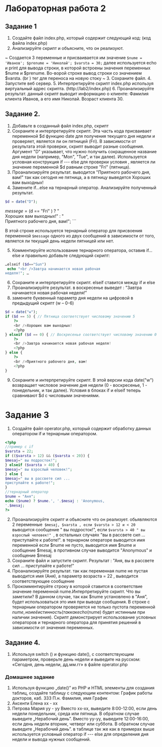 # Лабораторная работа 2
## Задание 1
1. Создайте файл index.php, который содержит
следующий код: (код файла index.php)
2. Анализируйте скрипт и объясните, что он реализуют.

~ Создается 3 переменные и присваивается им значение ```$nume = 'Иванов'; $prenume = 'Николай'; $varsta = 30;``` далее используется echo и print для вывода строки, в которой встроены значения переменных $nume и $prenume. Во-ворой строке вывод строки со значением $varsta. (br ) тег для переноса на новую стоку ~
3. Сохраните файл.
4. Запустите веб сервер.
5. Интерпретируйте скрипт index.php используя виртуальный адрес скрипта. (http://lab2/index.php)
6. Проанализируйте результат.
данный скрипт выводит информацию о клиенте:
Фамилия клиента Иванов, а его имя Николай.
Возраст клиента 30.

## Задание 2.
1. Добавьте в созданный файл index.php, скрипт
2. Сохраните и интерпретируйте скрипт.
Эта часть кода присваивает переменной $d функцию date для получения текущего дня недели и проверяет, является ли он пятницей (Fri). В зависимости от результата этой проверки, скрипт выводит разные сообщения. Аргумент "D" указывает, что нужно получить сокращенное название дня недели (например, "Mon", "Tue", и так далее). Используется условная конструкция if --- else  для проверки условия , является ли значение переменной $d равным строке "Fri" (пятница).
3. Проанализируйте результат.
выводится "Приятного рабочего дня, вам!" так как сегодня не пятница, а в пятницу выведется Хороших вам выходных!
4. Замените if…else на тернарный оператор. Анализируйте полученный результат.
```php
$d = date("D");
```
$messege = ($d == "Fri" ) ? "<br />Хороших вам выходных!" : "<br />Приятного рабочего дня, вам!"; ```

В этой строке используется тернарный оператор для присвоения переменной ```$message``` одного из двух сообщений в зависимости от того, является ли текущий день недели пятницей или нет.

5. Комментируйте использование тернарного
оператора, оставив if…else и правильно
добавьте следующий скрипт:

```php
…elseif ($d=="Sun")
 echo "<br />Завтра начинается новая рабочая
неделя!"; …
```

6. Сохраните и интерпретируйте скрипт.
elseif ставится между if и else 
7. Проанализируйте результат.
в воскресенье выведет : "Завтра начинается новая рабочая неделя!"
8. замените буквенный параметр дня недели на цифровой в предыдущий скрипт (w – 0-6)

```php
$d = date("w");
if ($d == 5) { // Пятница соответствует числовому значению 5
    ?>
    <br />Хороших вам выходных!
    <?php
} elseif ($d == 0) { // Воскресенье соответствует числовому значению 0
    ?>
    <br />Завтра начинается новая рабочая неделя!
    <?php
} else {
    ?>
    <br />Приятного рабочего дня, вам!
    <?php
}
```
9. Сохраните и интерпретируйте скрипт.
В этой версии кода date("w") возвращает числовое значение дня недели (0 - воскресенье, 1 - понедельник, и так далее). Условия в блоках if и elseif теперь сравнивают $d с числовыми значениями.

# Задание 3
1. Создайте файл operator.php, который
содержит обработку данных оператором if и
тернарным оператором.
```php
<?php
//пример с if
$varsta = 22;
if (($varsta > 12) && ($varsta < 20)) {
$mesaj=" вы подросток!";
} elseif ($varsta > 40) {
$mesaj=" вы взрослый человек!";
} else {
$mesaj=" вы в рассвете сил ...
приступайте к работе!";
}
//тернарный оператор
$nume = "Аня";
echo ($nume) ? $nume.', '.$mesaj : 'Anonymous,
'.$mesaj;
?>
```
2. Проанализируйте скрипт и обьясните что он реализует.
обьявляются 2 переменные``` $mesaj, $varsta , если $varsta > 12 и < 20``` выводится сообщение " вы подросток!", если ```$varsta > 40 " вы взрослый человек!" ```, в остальных случаях "вы в рассвете сил ... приступайте к работе!". в тернарном операторе выводится имя переменной если $nume не пусто, выводится имя $nume и сообщение $mesaj, в противном случае выводится "Anonymous" и сообщение $mesaj
3. Сохраните файл и запустите скрипт.
Результат : "Аня, вы в рассвете сил ... приступайте к работе!"
4. Проанализируйте результат.
так как переменная nume не пустая выводится имя (Аня), а параметр возраста = 22 , выводится соответствующее сообщение 
5. Прокомментируйте строку в которой ставится в соответствие значение переменной nume.Интерпретируйте скрипт. Что вы заметили?
В данном случае, так как $nume установлено в "Аня", будет использоваться это имя при выводе сообщения.
В строке с тернарным оператором проверяется не только пустота переменной $nume, но и её истинность (так как echo ($nume) будет истинным при наличии значения).
Скрипт демонстрирует использование условных операторов и тернарного оператора для принятия решений в зависимости от значения переменных.


## Задание 4.
1. Используя switch () и функцию date(), с соответствующим параметром, проверьте день недели и выведите на русском: «Сегодня, день недели, дд.мм.гг» 
в файле operator.php

### Домашнее задание
1. Используя функцию „date()” из PHP и HTML
элементы для создания таблиц, создайте
таблицу с следующим контентом:
График работы докторов, каб. 333
П.н. Фамилия, имя График
1. Аксенти Елена xx - xx
2. Петрова Мария yy - yy
Вместо xx-xx, выведите 8:00-12:00, если день
недели понедельник, среда или пятница. В
обратном случае выведите „Нерабочий день”.
Вместо yy-yy, выведите 12:00-16:00, если день
недели вторник, четверг или суббота. В
обратном случае выведите „Нерабочий день”.
в таблице так же как в примерах выше используется условный оператор if --- else для определения дня недели и вывода нужных сообщений.
